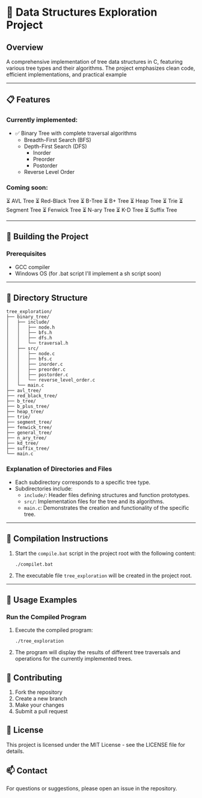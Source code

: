 # 🌳 Data Structures Exploration Project

## Overview

A comprehensive implementation of tree data structures in C, featuring various tree types and their algorithms. The project emphasizes clean code, efficient implementations, and practical example

---

## 📋 Features

### Currently implemented:

-   ✅ Binary Tree with complete traversal algorithms
    -   Breadth-First Search (BFS)
    -   Depth-First Search (DFS)
        -   Inorder
        -   Preorder
        -   Postorder
    -   Reverse Level Order

### Coming soon:

⏳ AVL Tree
⏳ Red-Black Tree
⏳ B-Tree
⏳ B+ Tree
⏳ Heap Tree
⏳ Trie
⏳ Segment Tree
⏳ Fenwick Tree
⏳ N-ary Tree
⏳ K-D Tree
⏳ Suffix Tree

---

## 🔧 Building the Project

### Prerequisites

-   GCC compiler
-   Windows OS (for .bat script I'll implement a sh script soon)

---

## 📁 Directory Structure

```
tree_exploration/
├── binary_tree/
│   ├── include/
│   │   ├── node.h
│   │   ├── bfs.h
│   │   ├── dfs.h
│   │   └── traversal.h
│   ├── src/
│   │   ├── node.c
│   │   ├── bfs.c
│   │   ├── inorder.c
│   │   ├── preorder.c
│   │   ├── postorder.c
│   │   └── reverse_level_order.c
│   └── main.c
├── avl_tree/
├── red_black_tree/
├── b_tree/
├── b_plus_tree/
├── heap_tree/
├── trie/
├── segment_tree/
├── fenwick_tree/
├── general_tree/
├── n_ary_tree/
├── kd_tree/
├── suffix_tree/
└── main.c
```

### Explanation of Directories and Files

-   Each subdirectory corresponds to a specific tree type.
-   Subdirectories include:
    -   `include/`: Header files defining structures and function prototypes.
    -   `src/`: Implementation files for the tree and its algorithms.
    -   `main.c`: Demonstrates the creation and functionality of the specific tree.

---

## 💽 Compilation Instructions

1. Start the `compile.bat` script in the project root with the following content:

    ```
    ./compilet.bat
    ```

2. The executable file `tree_exploration` will be created in the project root.

---

## 🚀 Usage Examples

### Run the Compiled Program

1. Execute the compiled program:

    ```
    ./tree_exploration
    ```

2. The program will display the results of different tree traversals and operations for the currently implemented trees.

## 🤝 Contributing

1. Fork the repository
2. Create a new branch
3. Make your changes
4. Submit a pull request

## 📝 License

This project is licensed under the MIT License - see the LICENSE file for details.

## 📫 Contact

For questions or suggestions, please open an issue in the repository.
